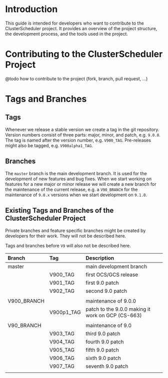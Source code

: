 # Introduction

This guide is intended for developers who want to contribute to the ClusterScheduler project. It provides an overview of the project structure, the development process, and the tools used in the project.

# Contributing to the ClusterScheduler Project

@todo how to contribute to the project (fork, branch, pull request, ...)

# Tags and Branches

## Tags

Whenever we release a stable version we create a tag in the git repository. Version numbers consist of three parts: major, minor, and patch, e.g. `9.0.0`. The tag is named after the version number, e.g. `V900_TAG`. Pre-releases might also be tagged, e.g. `V900alpha1_TAG`.

## Branches

The `master` branch is the main development branch. It is used for the development of new features and bug fixes. When we start working on features for a new major or minor release we will create a new branch for the maintenance of the current release, e.g. a `V90_BRANCH` for the maintenance of `9.0.x` versions when we start development on `9.1.0`.

## Existing Tags and Branches of the ClusterScheduler Project

Private branches and feature specific branches might be created by developers for their work.
They will not be described here.

Tags and branches before `V9` will also not be described here.

| Branch       | Tag         | Description                                       |  
|:-------------|:------------|:--------------------------------------------------|
| master       |             | main development branch                           |  
|              | V900\_TAG   | first OCS/GCS release                             |  
|              | V901\_TAG   | first 9.0 patch                                   |
|              | V902\_TAG   | second 9.0 patch                                  |
|              |             |                                                   |
| V900\_BRANCH |             | maintenance of 9.0.0                              |
|              | V900p1\_TAG | patch to the 9.0.0 making it work on GCP (CS-663) |
|              |             |                                                   |
| V90\_BRANCH  |             | maintenance of 9.0                                |
|              | V903\_TAG   | third 9.0 patch                                   |
|              | V904\_TAG   | fourth 9.0 patch                                  |
|              | V905\_TAG   | fifth 9.0 patch                                   |
|              | V906\_TAG   | sixth 9.0 patch                                   |
|              | V907\_TAG   | seventh 9.0 patch                                 |
|              |             |                                                   |

[//]: # (Each file has to end with two emty lines)

